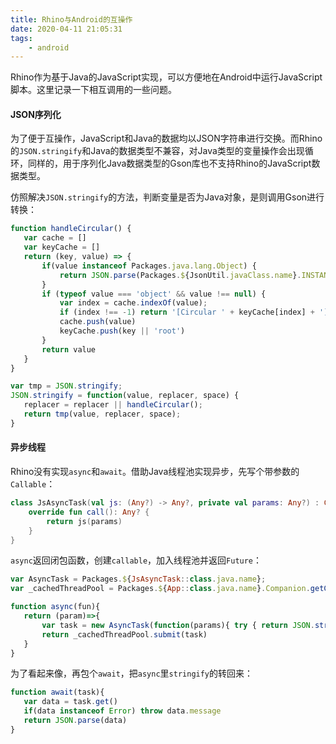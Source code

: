 ```yaml
---
title: Rhino与Android的互操作
date: 2020-04-11 21:05:31
tags:
	- android
---
```


Rhino作为基于Java的JavaScript实现，可以方便地在Android中运行JavaScript脚本。这里记录一下相互调用的一些问题。

<!--more-->

#### JSON序列化

为了便于互操作，JavaScript和Java的数据均以JSON字符串进行交换。而Rhino的`JSON.stringify`和Java的数据类型不兼容，对Java类型的变量操作会出现循环，同样的，用于序列化Java数据类型的Gson库也不支持Rhino的JavaScript数据类型。

仿照解决`JSON.stringify`的方法，判断变量是否为Java对象，是则调用Gson进行转换：

```javascript
function handleCircular() {
   var cache = []
   var keyCache = []
   return (key, value) => {
       if(value instanceof Packages.java.lang.Object) {
           return JSON.parse(Packages.${JsonUtil.javaClass.name}.INSTANCE.toJson(value));
       }
       if (typeof value === 'object' && value !== null) {
           var index = cache.indexOf(value);
           if (index !== -1) return '[Circular ' + keyCache[index] + ']'
           cache.push(value)
           keyCache.push(key || 'root')
       }
       return value
   }
}

var tmp = JSON.stringify;
JSON.stringify = function(value, replacer, space) {  
   replacer = replacer || handleCircular();
   return tmp(value, replacer, space);
}
```

#### 异步线程

Rhino没有实现`async`和`await`。借助Java线程池实现异步，先写个带参数的`Callable`：

```kotlin
class JsAsyncTask(val js: (Any?) -> Any?, private val params: Any?) : Callable<Any?> {
    override fun call(): Any? {
        return js(params)
    }
}
```

`async`返回闭包函数，创建`callable`，加入线程池并返回`Future`：

```javascript
var AsyncTask = Packages.${JsAsyncTask::class.java.name};
var _cachedThreadPool = Packages.${App::class.java.name}.Companion.getCachedThreadPool();

function async(fun){
   return (param)=>{
       var task = new AsyncTask(function(params){ try { return JSON.stringify(fun(params)) } catch(e){ return new Error(e) } }, param)
       return _cachedThreadPool.submit(task)
   }
}
```

为了看起来像，再包个`await`，把`async`里`stringify`的转回来：

```javascript
function await(task){
   var data = task.get()
   if(data instanceof Error) throw data.message
   return JSON.parse(data)
}
```

